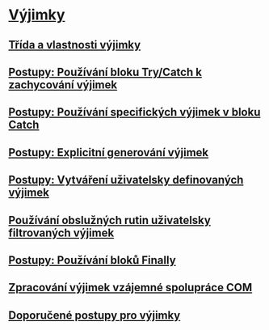 # [Výjimky](index.md)
## [Třída a vlastnosti výjimky](exception-class-and-properties.md)
## [Postupy: Používání bloku Try/Catch k zachycování výjimek](how-to-use-the-try-catch-block-to-catch-exceptions.md)
## [Postupy: Používání specifických výjimek v bloku Catch](how-to-use-specific-exceptions-in-a-catch-block.md)
## [Postupy: Explicitní generování výjimek](how-to-explicitly-throw-exceptions.md)
## [Postupy: Vytváření uživatelsky definovaných výjimek](how-to-create-user-defined-exceptions.md)
## [Používání obslužných rutin uživatelsky filtrovaných výjimek](using-user-filtered-exception-handlers.md)
## [Postupy: Používání bloků Finally](how-to-use-finally-blocks.md)
## [Zpracování výjimek vzájemné spolupráce COM](handling-com-interop-exceptions.md)
## [Doporučené postupy pro výjimky](best-practices-for-exceptions.md)
